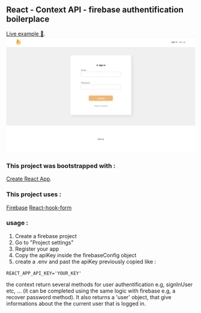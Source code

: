 ## React - Context API - firebase authentification boilerplace

[Live example 👀](https://pensive-villani-57d695.netlify.com/login).
![Thumbnail](1_preview.png)

### This project was bootstrapped with :

[Create React App](https://github.com/facebook/create-react-app).

### This project uses :

[Firebase](https://firebase.google.com)
[React-hook-form](https://github.com/react-hook-form/react-hook-form)

### usage :

1. Create a firebase project
2. Go to "Project settings"
3. Register your app
4. Copy the apiKey inside the firebaseConfig object
5. create a .env and past the apiKey previously copied like :

```
REACT_APP_API_KEY='YOUR_KEY'
```

the context return several methods for user authentification e.g, signInUser etc, ... (it can be completed using the same logic with firebase e.g, a recover password method).
It also returns a 'user' object, that give informations about the the current user that is logged in.

